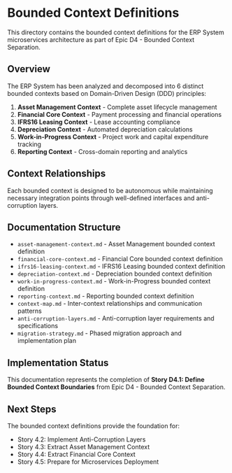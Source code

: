 # Bounded Context Definitions

This directory contains the bounded context definitions for the ERP System microservices architecture as part of Epic D4 - Bounded Context Separation.

## Overview

The ERP System has been analyzed and decomposed into 6 distinct bounded contexts based on Domain-Driven Design (DDD) principles:

1. **Asset Management Context** - Complete asset lifecycle management
2. **Financial Core Context** - Payment processing and financial operations
3. **IFRS16 Leasing Context** - Lease accounting compliance
4. **Depreciation Context** - Automated depreciation calculations
5. **Work-in-Progress Context** - Project work and capital expenditure tracking
6. **Reporting Context** - Cross-domain reporting and analytics

## Context Relationships

Each bounded context is designed to be autonomous while maintaining necessary integration points through well-defined interfaces and anti-corruption layers.

## Documentation Structure

- `asset-management-context.md` - Asset Management bounded context definition
- `financial-core-context.md` - Financial Core bounded context definition
- `ifrs16-leasing-context.md` - IFRS16 Leasing bounded context definition
- `depreciation-context.md` - Depreciation bounded context definition
- `work-in-progress-context.md` - Work-in-Progress bounded context definition
- `reporting-context.md` - Reporting bounded context definition
- `context-map.md` - Inter-context relationships and communication patterns
- `anti-corruption-layers.md` - Anti-corruption layer requirements and specifications
- `migration-strategy.md` - Phased migration approach and implementation plan

## Implementation Status

This documentation represents the completion of **Story D4.1: Define Bounded Context Boundaries** from Epic D4 - Bounded Context Separation.

## Next Steps

The bounded context definitions provide the foundation for:
- Story 4.2: Implement Anti-Corruption Layers
- Story 4.3: Extract Asset Management Context
- Story 4.4: Extract Financial Core Context
- Story 4.5: Prepare for Microservices Deployment
